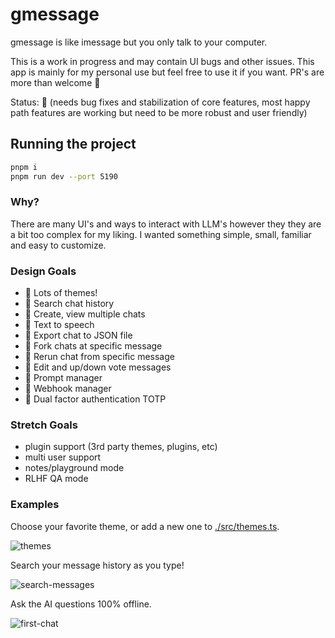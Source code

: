 # gmessage

gmessage is like imessage but you only talk to your computer.

This is a work in progress and may contain UI bugs and other issues. This app is mainly for my personal use but feel free to use it if you want. PR's are more than welcome 🙏

Status: 🐣 (needs bug fixes and stabilization of core features, most happy path features are working but need to be more robust and user friendly)

## Running the project

```bash
pnpm i
pnpm run dev --port 5190
```

### Why?

There are many UI's and ways to interact with LLM's however they they are a bit too complex for my liking. I wanted something simple, small, familiar and easy to customize.

### Design Goals

- 🐥 Lots of themes!
- 🐣 Search chat history
- 🐣 Create, view multiple chats
- 🐣 Text to speech
- 🐣 Export chat to JSON file
- 🥚 Fork chats at specific message
- 🥚 Rerun chat from specific message
- 🥚 Edit and up/down vote messages
- 🥚 Prompt manager
- 🥚 Webhook manager
- 🥚 Dual factor authentication TOTP

### Stretch Goals
- plugin support (3rd party themes, plugins, etc)
- multi user support
- notes/playground mode
- RLHF QA mode


### Examples

Choose your favorite theme, or add a new one to [./src/themes.ts](src/themes.ts).

![themes](https://github.com/drbh/gmessage/assets/9896130/6083db08-b6dd-463d-925b-0066e4a3cf43)

Search your message history as you type!

![search-messages](https://github.com/drbh/gmessage/assets/9896130/ae150a05-d0f3-4ea2-b2b2-7003f0e58f7c)

Ask the AI questions 100% offline.

![first-chat](https://github.com/drbh/gmessage/assets/9896130/a082d705-a38c-454b-ac67-b94a5c326033)
